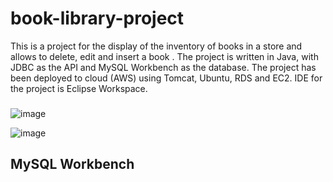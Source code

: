 # book-library-project

This is a project for the display of the inventory of books in a store and allows to delete, edit and insert a book . 
The project is written in Java, with JDBC as the API and MySQL Workbench as the database.
The project has been deployed to cloud (AWS) using Tomcat, Ubuntu, RDS and EC2. IDE for the project is Eclipse Workspace.


###
![image](https://github.com/GinikachiIJ/book-library-project/assets/111279567/ef4cabdf-a74f-4267-8162-d66735cdc885)

![image](https://github.com/GinikachiIJ/book-library-project/assets/111279567/372aea95-055d-4dfd-a9cd-37a0f650543a)


## MySQL Workbench
